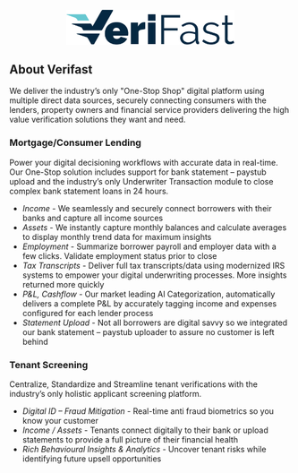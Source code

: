 <p align="center"><a href="https://verifast.com" target="_blank"><img src="https://raw.githubusercontent.com/rentify-admin/art/master/logo-type/5%20SVG/2%20RGB/1%20Full%20Color/logo-type-rgb-blue.svg" width="300"></a></p>

## About Verifast

We deliver the industry’s only "One-Stop Shop" digital platform using multiple direct data sources, securely connecting consumers with the lenders, property owners and financial service providers delivering the high value verification solutions they want and need.

### Mortgage/Consumer Lending

Power your digital decisioning workflows with accurate data in real-time. Our One-Stop solution includes support for bank statement – paystub upload and the industry’s only Underwriter Transaction module to close complex bank statement loans in 24 hours.

- *Income* - We seamlessly and securely connect borrowers with their banks and capture all income sources
- *Assets* - We instantly capture monthly balances and calculate averages to display monthly trend data for maximum insights
- *Employment* - Summarize borrower payroll and employer data with a few clicks. Validate employment status prior to close
- *Tax Transcripts* - Deliver full tax transcripts/data using modernized IRS systems to empower your digital underwriting processes. More insights returned more quickly
- *P&L, Cashflow* - Our market leading AI Categorization, automatically delivers a complete P&L by accurately tagging income and expenses configured for each lender process
- *Statement Upload* - Not all borrowers are digital savvy so we integrated our bank statement – paystub uploader to assure no customer is left behind

### Tenant Screening

Centralize, Standardize and Streamline tenant verifications with the industry’s only holistic applicant screening platform.

- *Digital ID – Fraud Mitigation* - Real-time anti fraud biometrics so you know your customer
- *Income / Assets* - Tenants connect digitally to their bank or upload statements to provide a full picture of their financial health
- *Rich Behavioural Insights & Analytics* - Uncover tenant risks while identifying future upsell opportunities